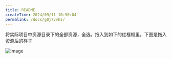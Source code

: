 ```yaml
---
title: README
createTime: 2024/09/11 10:50:04
permalink: /docs/g0j7vvhz/
---
```


将实际项目中资源目录下的全部资源，全选。拖入到如下的红框框里。下图是拖入资源后的样子

![image](4.png)